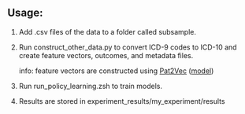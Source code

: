 ## Usage:
1. Add .csv files of the data to a folder called subsample.
2. Run construct_other_data.py to convert ICD-9 codes to ICD-10 and create feature vectors, outcomes, and metadata files.

   info: feature vectors are constructed using [Pat2Vec](https://ai.jmir.org/2023/1/e40755) ([model](https://huggingface.co/zidatasciencelab/Pat2Vec))
3. Run run_policy_learning.zsh to train models.
4. Results are stored in experiment_results/my_experiment/results
